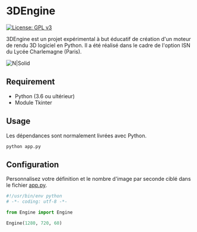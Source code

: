 3DEngine
==============

[![License: GPL v3](https://img.shields.io/badge/License-GPL%20v3-blue.svg)](https://www.gnu.org/licenses/gpl-3.0)

3DEngine est un projet expérimental à but éducatif de création d'un moteur de rendu 3D logiciel en Python. Il a été réalisé dans le cadre de l'option ISN du Lycée Charlemagne (Paris).

![N|Solid](https://vard.pw/i/Om8hY.png)

## Requirement
- Python (3.6 ou ultérieur)
- Module Tkinter


## Usage

Les dépendances sont normalement livrées avec Python.
```
python app.py
```

## Configuration

Personnalisez votre définition et le nombre d'image par seconde ciblé dans le fichier [app.py](app.py).
```python
#!/usr/bin/env python
# -*- coding: utf-8 -*-

from Engine import Engine

Engine(1280, 720, 60)
```
